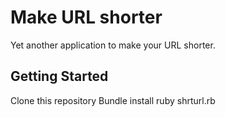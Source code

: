 # Make URL shorter

Yet another application to make your URL shorter.

## Getting Started

Clone this repository
Bundle install
ruby shrturl.rb
